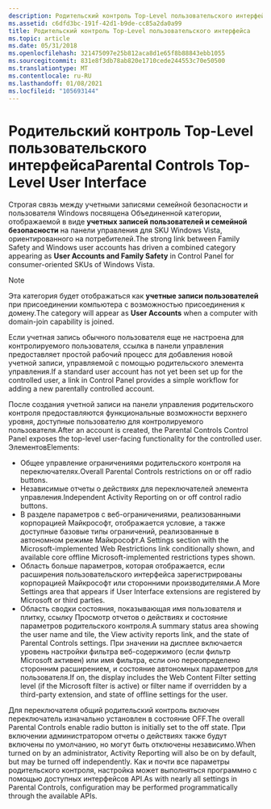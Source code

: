 ```yaml
---
description: Родительский контроль Top-Level пользовательского интерфейса
ms.assetid: c6dfd3bc-191f-42d1-b9de-cc85a2da0a99
title: Родительский контроль Top-Level пользовательского интерфейса
ms.topic: article
ms.date: 05/31/2018
ms.openlocfilehash: 321475097e25b812aca8d1e65f8b88843ebb1055
ms.sourcegitcommit: 831e8f3db78ab820e1710cede244553c70e50500
ms.translationtype: MT
ms.contentlocale: ru-RU
ms.lasthandoff: 01/08/2021
ms.locfileid: "105693144"
---
```

# <a name="parental-controls-top-level-user-interface"></a><span data-ttu-id="ad465-103">Родительский контроль Top-Level пользовательского интерфейса</span><span class="sxs-lookup"><span data-stu-id="ad465-103">Parental Controls Top-Level User Interface</span></span>

<span data-ttu-id="ad465-104">Строгая связь между учетными записями семейной безопасности и пользователя Windows посвящена Объединенной категории, отображаемой в виде **учетных записей пользователей и семейной безопасности** на панели управления для SKU Windows Vista, ориентированного на потребителей.</span><span class="sxs-lookup"><span data-stu-id="ad465-104">The strong link between Family Safety and Windows user accounts has driven a combined category appearing as **User Accounts and Family Safety** in Control Panel for consumer-oriented SKUs of Windows Vista.</span></span>

> [!Note]  
> <span data-ttu-id="ad465-105">Эта категория будет отображаться как **учетные записи пользователей** при присоединении компьютера с возможностью присоединения к домену.</span><span class="sxs-lookup"><span data-stu-id="ad465-105">The category will appear as **User Accounts** when a computer with domain-join capability is joined.</span></span>

 

<span data-ttu-id="ad465-106">Если учетная запись обычного пользователя еще не настроена для контролируемого пользователя, ссылка в панели управления предоставляет простой рабочий процесс для добавления новой учетной записи, управляемой с помощью родительского элемента управления.</span><span class="sxs-lookup"><span data-stu-id="ad465-106">If a standard user account has not yet been set up for the controlled user, a link in Control Panel provides a simple workflow for adding a new parentally controlled account.</span></span>

<span data-ttu-id="ad465-107">После создания учетной записи на панели управления родительского контроля предоставляются функциональные возможности верхнего уровня, доступные пользователю для контролируемого пользователя.</span><span class="sxs-lookup"><span data-stu-id="ad465-107">After an account is created, the Parental Controls Control Panel exposes the top-level user-facing functionality for the controlled user.</span></span> <span data-ttu-id="ad465-108">Элементов</span><span class="sxs-lookup"><span data-stu-id="ad465-108">Elements:</span></span>

-   <span data-ttu-id="ad465-109">Общее управление ограничениями родительского контроля на переключателях.</span><span class="sxs-lookup"><span data-stu-id="ad465-109">Overall Parental Controls restrictions on or off radio buttons.</span></span>
-   <span data-ttu-id="ad465-110">Независимые отчеты о действиях для переключателей элемента управления.</span><span class="sxs-lookup"><span data-stu-id="ad465-110">Independent Activity Reporting on or off control radio buttons.</span></span>
-   <span data-ttu-id="ad465-111">В разделе параметров с веб-ограничениями, реализованными корпорацией Майкрософт, отображается условие, а также доступные базовые типы ограничений, реализованные в автономном режиме Майкрософт.</span><span class="sxs-lookup"><span data-stu-id="ad465-111">A Settings section with the Microsoft-implemented Web Restrictions link conditionally shown, and available core offline Microsoft-implemented restrictions types shown.</span></span>
-   <span data-ttu-id="ad465-112">Область больше параметров, которая отображается, если расширения пользовательского интерфейса зарегистрированы корпорацией Майкрософт или сторонними производителями.</span><span class="sxs-lookup"><span data-stu-id="ad465-112">A More Settings area that appears if User Interface extensions are registered by Microsoft or third parties.</span></span>
-   <span data-ttu-id="ad465-113">Область сводки состояния, показывающая имя пользователя и плитку, ссылку Просмотр отчетов о действиях и состояние параметров родительского контроля.</span><span class="sxs-lookup"><span data-stu-id="ad465-113">A summary status area showing the user name and tile, the View activity reports link, and the state of Parental Controls settings.</span></span> <span data-ttu-id="ad465-114">При значении на дисплее включается уровень настройки фильтра веб-содержимого (если фильтр Microsoft активен) или имя фильтра, если оно переопределено сторонним расширением, и состояние автономных параметров для пользователя.</span><span class="sxs-lookup"><span data-stu-id="ad465-114">If on, the display includes the Web Content Filter setting level (if the Microsoft filter is active) or filter name if overridden by a third-party extension, and state of offline settings for the user.</span></span>

<span data-ttu-id="ad465-115">Для переключателя общий родительский контроль включен переключатель изначально установлен в состояние OFF.</span><span class="sxs-lookup"><span data-stu-id="ad465-115">The overall Parental Controls enable radio button is initially set to the off state.</span></span> <span data-ttu-id="ad465-116">При включении администратором отчеты о действиях также будут включены по умолчанию, но могут быть отключены независимо.</span><span class="sxs-lookup"><span data-stu-id="ad465-116">When turned on by an administrator, Activity Reporting will also be on by default, but may be turned off independently.</span></span> <span data-ttu-id="ad465-117">Как и почти все параметры родительского контроля, настройка может выполняться программно с помощью доступных интерфейсов API.</span><span class="sxs-lookup"><span data-stu-id="ad465-117">As with nearly all settings in Parental Controls, configuration may be performed programmatically through the available APIs.</span></span>

 

 



